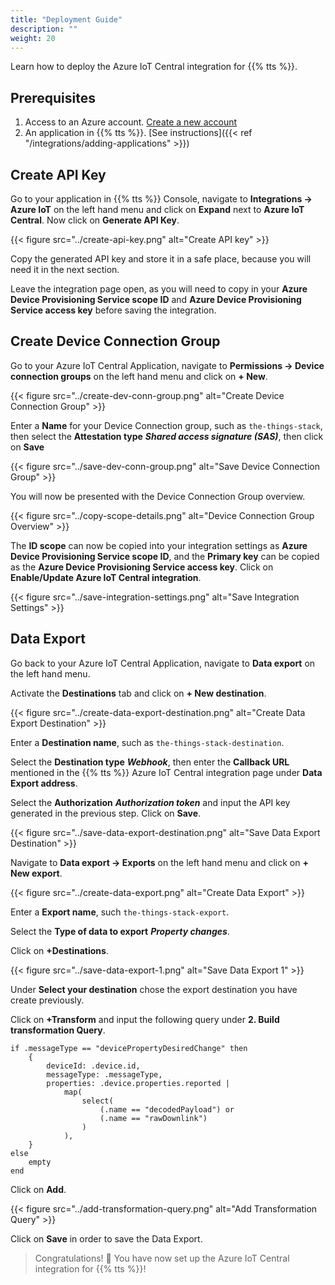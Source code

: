 ```yaml
---
title: "Deployment Guide"
description: ""
weight: 20
---
```


Learn how to deploy the Azure IoT Central integration for {{% tts %}}.

<!--more-->

## Prerequisites

1. Access to an Azure account. [Create a new account](https://signup.azure.com/)
2. An application in {{% tts %}}. [See instructions]({{< ref "/integrations/adding-applications" >}})

## Create API Key

Go to your application in {{% tts %}} Console, navigate to **Integrations &#8594; Azure IoT** on the left hand menu and click on **Expand** next to **Azure IoT Central**. Now click on **Generate API Key**.

{{< figure src="../create-api-key.png" alt="Create API key" >}}

Copy the generated API key and store it in a safe place, because you will need it in the next section.

Leave the integration page open, as you will need to copy in your **Azure Device Provisioning Service scope ID** and **Azure Device Provisioning Service access key** before saving the integration.

## Create Device Connection Group

Go to your Azure IoT Central Application, navigate to **Permissions &#8594; Device connection groups** on the left hand menu and click on **+ New**.

{{< figure src="../create-dev-conn-group.png" alt="Create Device Connection Group" >}}

Enter a **Name** for your Device Connection group, such as `the-things-stack`, then select the **Attestation type** **_Shared access signature (SAS)_**, then click on **Save**

{{< figure src="../save-dev-conn-group.png" alt="Save Device Connection Group" >}}

You will now be presented with the Device Connection Group overview.

{{< figure src="../copy-scope-details.png" alt="Device Connection Group Overview" >}}

The **ID scope** can now be copied into your integration settings as **Azure Device Provisioning Service scope ID**, and the **Primary key** can be copied as the **Azure Device Provisioning Service access key**. Click on **Enable/Update Azure IoT Central integration**.

{{< figure src="../save-integration-settings.png" alt="Save Integration Settings" >}}

## Data Export

Go back to your Azure IoT Central Application, navigate to **Data export** on the left hand menu.

Activate the **Destinations** tab and click on **+ New destination**.

{{< figure src="../create-data-export-destination.png" alt="Create Data Export Destination" >}}

Enter a **Destination name**, such as `the-things-stack-destination`.

Select the **Destination type** **_Webhook_**, then enter the **Callback URL** mentioned in the {{% tts %}} Azure IoT Central integration page under **Data Export address**.

Select the **Authorization** **_Authorization token_** and input the API key generated in the previous step. Click on **Save**.

{{< figure src="../save-data-export-destination.png" alt="Save Data Export Destination" >}}

Navigate to **Data export &#8594; Exports** on the left hand menu and click on **+ New export**.

{{< figure src="../create-data-export.png" alt="Create Data Export" >}}

Enter a **Export name**, such `the-things-stack-export`.

Select the **Type of data to export** **_Property changes_**.

Click on **+Destinations**.

{{< figure src="../save-data-export-1.png" alt="Save Data Export 1" >}}

Under **Select your destination** chose the export destination you have create previously.

Click on **+Transform** and input the following query under **2. Build transformation Query**.

```
if .messageType == "devicePropertyDesiredChange" then
    {
        deviceId: .device.id,
        messageType: .messageType,
        properties: .device.properties.reported |
            map(
                select(
                    (.name == "decodedPayload") or
                    (.name == "rawDownlink")
                )
            ),
    }
else
    empty
end
```

Click on **Add**.

{{< figure src="../add-transformation-query.png" alt="Add Transformation Query" >}}

Click on **Save** in order to save the Data Export.

> Congratulations! 🎉 You have now set up the Azure IoT Central integration for {{% tts %}}!
